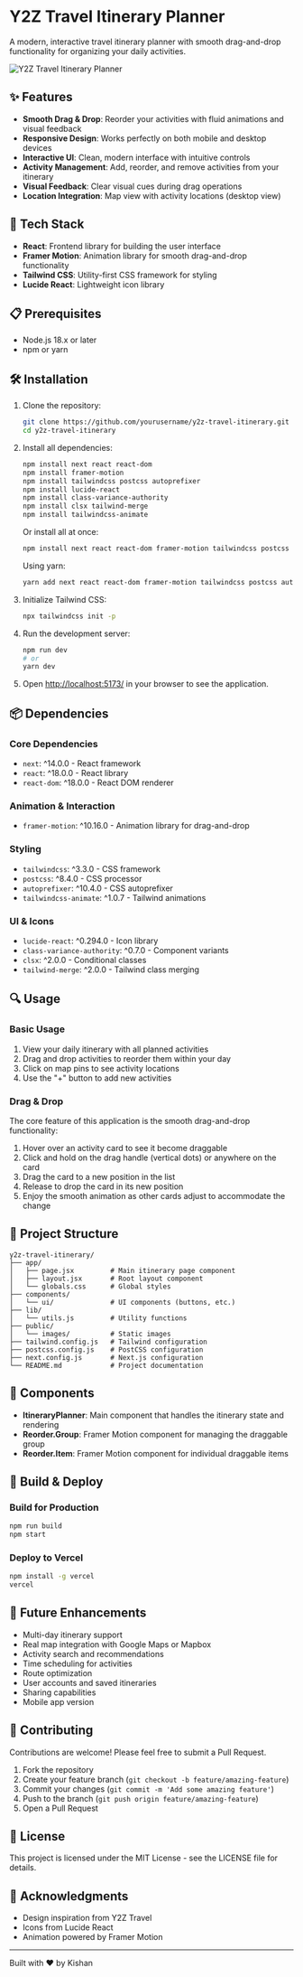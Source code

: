 # Y2Z Travel Itinerary Planner

A modern, interactive travel itinerary planner with smooth drag-and-drop functionality for organizing your daily activities.

![Y2Z Travel Itinerary Planner](https://hebbkx1anhila5yf.public.blob.vercel-storage.com/Screenshot%20%288%29-5o6RkQJoAMWnGYMIQsqU9zOFvBxCgv.png)

## ✨ Features

- **Smooth Drag & Drop**: Reorder your activities with fluid animations and visual feedback
- **Responsive Design**: Works perfectly on both mobile and desktop devices
- **Interactive UI**: Clean, modern interface with intuitive controls
- **Activity Management**: Add, reorder, and remove activities from your itinerary
- **Visual Feedback**: Clear visual cues during drag operations
- **Location Integration**: Map view with activity locations (desktop view)

## 🚀 Tech Stack

- **React**: Frontend library for building the user interface
- **Framer Motion**: Animation library for smooth drag-and-drop functionality
- **Tailwind CSS**: Utility-first CSS framework for styling
- **Lucide React**: Lightweight icon library

## 📋 Prerequisites

- Node.js 18.x or later
- npm or yarn

## 🛠️ Installation

1. Clone the repository:
   ```bash
   git clone https://github.com/yourusername/y2z-travel-itinerary.git
   cd y2z-travel-itinerary
   ```

2. Install all dependencies:
   ```bash
   npm install next react react-dom
   npm install framer-motion
   npm install tailwindcss postcss autoprefixer
   npm install lucide-react
   npm install class-variance-authority
   npm install clsx tailwind-merge
   npm install tailwindcss-animate
   ```

   Or install all at once:
   ```bash
   npm install next react react-dom framer-motion tailwindcss postcss autoprefixer lucide-react class-variance-authority clsx tailwind-merge tailwindcss-animate
   ```

   Using yarn:
   ```bash
   yarn add next react react-dom framer-motion tailwindcss postcss autoprefixer lucide-react class-variance-authority clsx tailwind-merge tailwindcss-animate
   ```

3. Initialize Tailwind CSS:
   ```bash
   npx tailwindcss init -p
   ```

4. Run the development server:
   ```bash
   npm run dev
   # or
   yarn dev
   ```

5. Open [http://localhost:5173/](http://localhost:5173/) in your browser to see the application.

## 📦 Dependencies

### Core Dependencies
- `next`: ^14.0.0 - React framework
- `react`: ^18.0.0 - React library
- `react-dom`: ^18.0.0 - React DOM renderer

### Animation & Interaction
- `framer-motion`: ^10.16.0 - Animation library for drag-and-drop

### Styling
- `tailwindcss`: ^3.3.0 - CSS framework
- `postcss`: ^8.4.0 - CSS processor
- `autoprefixer`: ^10.4.0 - CSS autoprefixer
- `tailwindcss-animate`: ^1.0.7 - Tailwind animations

### UI & Icons
- `lucide-react`: ^0.294.0 - Icon library
- `class-variance-authority`: ^0.7.0 - Component variants
- `clsx`: ^2.0.0 - Conditional classes
- `tailwind-merge`: ^2.0.0 - Tailwind class merging

## 🔍 Usage

### Basic Usage

1. View your daily itinerary with all planned activities
2. Drag and drop activities to reorder them within your day
3. Click on map pins to see activity locations
4. Use the "+" button to add new activities

### Drag & Drop

The core feature of this application is the smooth drag-and-drop functionality:

1. Hover over an activity card to see it become draggable
2. Click and hold on the drag handle (vertical dots) or anywhere on the card
3. Drag the card to a new position in the list
4. Release to drop the card in its new position
5. Enjoy the smooth animation as other cards adjust to accommodate the change

## 📁 Project Structure

```
y2z-travel-itinerary/
├── app/
│   ├── page.jsx         # Main itinerary page component
│   ├── layout.jsx       # Root layout component
│   └── globals.css      # Global styles
├── components/
│   └── ui/              # UI components (buttons, etc.)
├── lib/
│   └── utils.js         # Utility functions
├── public/
│   └── images/          # Static images
├── tailwind.config.js   # Tailwind configuration
├── postcss.config.js    # PostCSS configuration
├── next.config.js       # Next.js configuration
└── README.md            # Project documentation
```

## 🧩 Components

- **ItineraryPlanner**: Main component that handles the itinerary state and rendering
- **Reorder.Group**: Framer Motion component for managing the draggable group
- **Reorder.Item**: Framer Motion component for individual draggable items

## 🚀 Build & Deploy

### Build for Production
```bash
npm run build
npm start
```

### Deploy to Vercel
```bash
npm install -g vercel
vercel
```

## 🔮 Future Enhancements

- Multi-day itinerary support
- Real map integration with Google Maps or Mapbox
- Activity search and recommendations
- Time scheduling for activities
- Route optimization
- User accounts and saved itineraries
- Sharing capabilities
- Mobile app version

## 🤝 Contributing

Contributions are welcome! Please feel free to submit a Pull Request.

1. Fork the repository
2. Create your feature branch (`git checkout -b feature/amazing-feature`)
3. Commit your changes (`git commit -m 'Add some amazing feature'`)
4. Push to the branch (`git push origin feature/amazing-feature`)
5. Open a Pull Request

## 📄 License

This project is licensed under the MIT License - see the LICENSE file for details.

## 🙏 Acknowledgments

- Design inspiration from Y2Z Travel
- Icons from Lucide React
- Animation powered by Framer Motion

---

Built with ❤️ by Kishan
```

